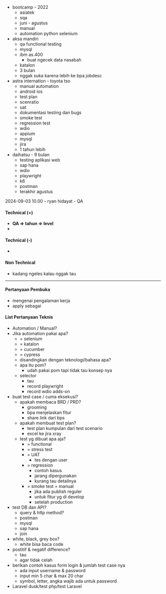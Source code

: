 - bootcamp - 2022
	- asiatek
	- sqa
	- juni - agustus
	- manual
	- automation python selenium
- aksa mandiri
	- qa functional testing
	- mysql
	- ibm as.400
		- buat ngecek data nasabah
	- katalon
	- 3 bulan
	- nggak suka karena lebih ke bpa jobdesc
- astra internation - toyota tso
	- manual automation
	- android ios
	- test plan
	- scenratio
	- uat
	- dokumentasi testing dan bugs
	- smoke test
	- regression test
	- wdio
	- appium
	- mysql
	- jira
	- 1 tahun lebih
- daihatsu - 9  bulan
	- testing aplikasi web
	- sap hana
	- wdio
	- playwright
	- k6
	- postman
	- terakhir agustus

2024-09-03 10.00 - ryan hidayat - QA

#### Technical (+) 

- **QA => tahun => level**  
- 

#### Technical (-)  

- 

#### Non Technical  

- kadang ngeles kalau nggak tau

---

#### Pertanyaan Pembuka

- mengenai pengalaman kerja  
- apply sebagai


#### List Pertanyaan Teknis

- Automation / Manual?  
- Jika automation pakai apa?
	- = selenium
	- = katalon
	- = cucumber
	- = cypress
	- disandingkan dengan teknologi/bahasa apa?
	- apa itu pom?
		- udah pakai pom tapi tidak tau konsep nya
	- selector
		- tau
		- record playwright
		- record wdio adds-on
- buat test case / cuma eksekusi?
	- apakah membaca BRD / PRD?
		- grooming
		- bpa menjelaskan fitur
		- share link dari bps
	- apakah membuat test plan?
		- test plan kumpulan dari test scenario
		- excel ke jira xray
	- test yg dibuat apa aja?
		- = functional
		- = stress test
		- = UAT
			- tes dengan user
		- = regression
			- contoh kasus
			- jarang dipergunakan 
			- kurang tau detailnya
		- = smoke test = manual
			- jika ada publish reguler
			- untuk fitur yg di develop
			- setelah production
- test DB dan API?
	- query & http method?
	- postman
	- mysql
	- sap hana
	- join
- white, black, grey box?
	- white bisa baca code
- postitif & negatif difference?
	- tau
	- agar tidak celah
- berikan contoh kasus form login & jumlah test case nya
	- ada input username & password
	- input min 5 char & max 20 char
	- symbol, letter, angka wajib ada untuk password
- Laravel dusk/test php/test Laravel
